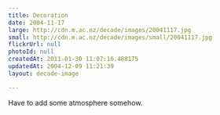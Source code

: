```yaml
---
title: Decoration
date: 2004-11-17
large: http://cdn.m.ac.nz/decade/images/20041117.jpg
small: http://cdn.m.ac.nz/decade/images/small/20041117.jpg
flickrUrl: null
photoId: null
createdAt: 2011-01-30 11:07:16.488175
updatedAt: 2004-12-09 11:21:39
layout: decade-image

---
```

Have to add some atmosphere somehow.
